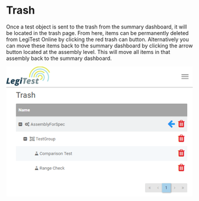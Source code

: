 ﻿# Trash
Once a test object is sent to the trash from the summary dashboard, it will be located in the trash page.
From here, items can be permanently deleted from LegiTest Online by clicking the red trash can button. Alternatively
you can move these items back to the summary dashboard by clicking the arrow button located at the assembly level. This will move
all items in that assembly back to the summary dashboard.

![trash](images/trash.png)